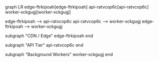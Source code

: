graph LR
  edge-ftrkipoah[edge-ftrkipoah]
  api-ratvcop6c[api-ratvcop6c]
  worker-xckgugj[worker-xckgugj]

  edge-ftrkipoah --> api-ratvcop6c
  api-ratvcop6c --> worker-xckgugj
  edge-ftrkipoah --> worker-xckgugj

  subgraph "CDN / Edge"
    edge-ftrkipoah
  end

  subgraph "API Tier"
    api-ratvcop6c
  end

  subgraph "Background Workers"
    worker-xckgugj
  end
